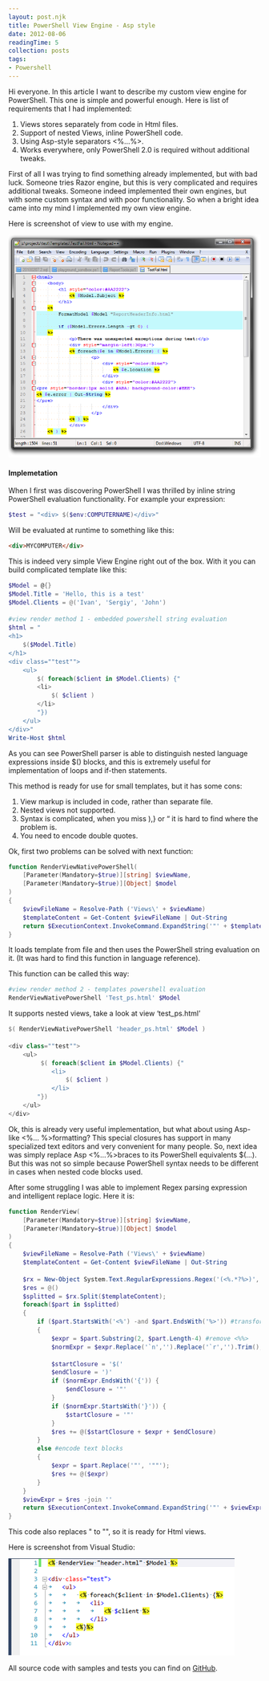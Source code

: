 ```yaml
---
layout: post.njk
title: PowerShell View Engine - Asp style
date: 2012-08-06
readingTime: 5
collection: posts
tags: 
- Powershell
---
```

Hi everyone. In this article I want to describe my custom view engine for PowerShell. This one is simple and powerful enough. Here is list of requirements that I had implemented:

1. Views stores separately from code in Html files.
2. Support of nested Views, inline PowerShell code.
3. Using Asp-style separators <%...%>.
4. Works everywhere, only PowerShell 2.0 is required without additional tweaks.
<!--cut-->
First of all I was trying to find something already implemented, but with bad luck. Someone tries Razor engine, but this is very complicated and requires additional tweaks. Someone indeed implemented their own engines, but with some custom syntax and with poor functionality. So when a bright idea came into my mind I implemented my own view engine.

Here is screenshot of view to use with my engine.

![](image_2.png)

#### Implemetation

When I first was discovering PowerShell I was thrilled by inline string PowerShell evaluation functionality. For example your expression:
    
``` powershell 
$test = "<div> $($env:COMPUTERNAME)</div>" 
```
	
Will be evaluated at runtime to something like this:

``` html
<div>MYCOMPUTER</div>
```

This is indeed very simple View Engine right out of the box. With it you can build complicated template like this:

``` powershell 
$Model = @{}    
$Model.Title = 'Hello, this is a test'
$Model.Clients = @('Ivan', 'Sergiy', 'John')

#view render method 1 - embedded powershell string evaluation
$html = "
<h1>
	$($Model.Title)
</h1>
<div class=""test"">
	<ul>
		$( foreach($client in $Model.Clients) {"
		<li>
			$( $client )
		</li>
		"})
	</ul>
</div>"
Write-Host $html
```

As you can see PowerShell parser is able to distinguish nested language expressions inside $() blocks, and this is extremely useful for implementation of loops and if-then statements.

This method is ready for use for small templates, but it has some cons:

1. View markup is included in code, rather than separate file.
2. Nested views not supported.
3. Syntax is complicated, when you miss ),} or “ it is hard to find where the problem is.
4. You need to encode double quotes.

Ok, first two problems can be solved with next function:

``` powershell 
function RenderViewNativePowerShell(
	[Parameter(Mandatory=$true)][string] $viewName,
	[Parameter(Mandatory=$true)][Object] $model
)
{
	$viewFileName = Resolve-Path ('Views\' + $viewName)
	$templateContent = Get-Content $viewFileName | Out-String
	return $ExecutionContext.InvokeCommand.ExpandString('"' + $templateContent + '"')
}
```

It loads template from file and then uses the PowerShell string evaluation on it. (It was hard to find this function in language reference).

This function can be called this way:

``` powershell 
#view render method 2 - templates powershell evaluation
RenderViewNativePowerShell 'Test_ps.html' $Model
```

It supports nested views, take a look at view ‘test_ps.html’

``` powershell 
$( RenderViewNativePowerShell 'header_ps.html' $Model )

<div class=""test"">
	<ul>
		 $( foreach($client in $Model.Clients) {"
			<li>
				$( $client )
			</li>
		"})
	</ul>
</div>
```

Ok, this is already very useful implementation, but what about using Asp-like <%... %>formatting? This special closures has support in many specialized text editors and very convenient for many people. So, next idea was simply replace Asp <%...%>braces to its PowerShell equivalents $(…). But this was not so simple because PowerShell syntax needs to be different in cases when nested code blocks used.

After some struggling I was able to implement Regex parsing expression and intelligent replace logic. Here it is:

``` powershell 
function RenderView(
	[Parameter(Mandatory=$true)][string] $viewName,
	[Parameter(Mandatory=$true)][Object] $model
)
{
	$viewFileName = Resolve-Path ('Views\' + $viewName)
	$templateContent = Get-Content $viewFileName | Out-String
	
	$rx = New-Object System.Text.RegularExpressions.Regex('(<%.*?%>)', [System.Text.RegularExpressions.RegexOptions]::Singleline)
	$res = @()
	$splitted = $rx.Split($templateContent);
	foreach($part in $splitted)
	{
		if ($part.StartsWith('<%') -and $part.EndsWith('%>')) #transform <%...%> blocks
		{    
			$expr = $part.Substring(2, $part.Length-4) #remove <%%>
			$normExpr = $expr.Replace('`n','').Replace('`r','').Trim();
			
			$startClosure = '$('
			$endClosure = ')'
			if ($normExpr.EndsWith('{')) {
				$endClosure = '"'
			}
			if ($normExpr.StartsWith('}')) {
				$startClosure = '"'
			}
			$res += @($startClosure + $expr + $endClosure)
		}
		else #encode text blocks
		{    
			$expr = $part.Replace('"', '""');
			$res += @($expr)
		}
	}
	$viewExpr = $res -join ''
	return $ExecutionContext.InvokeCommand.ExpandString('"' + $viewExpr + '"')
}
```

This code also replaces " to "", so it is ready for Html views.

Here is screenshot from Visual Studio:

![](image_4.png)


All source code with samples and tests you can find on [GitHub](https://github.com/megaboich/PowerShellViewEngine).
